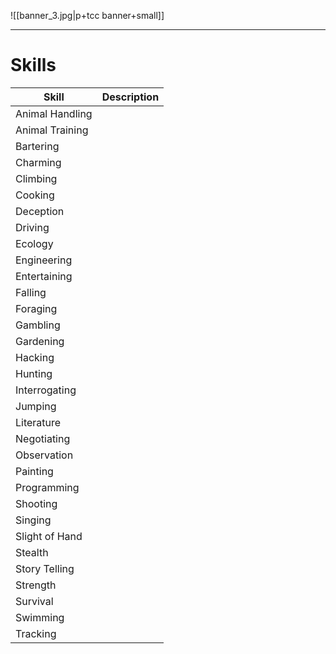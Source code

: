 ![[banner_3.jpg|p+tcc banner+small]]
____

# Skills

| Skill           | Description |
| --------------- | ----------- |
| Animal Handling |             |
| Animal Training |             |
| Bartering       |             |
| Charming        |             |
| Climbing        |             |
| Cooking         |             |
| Deception       |             |
| Driving         |             |
| Ecology         |             |
| Engineering     |             |
| Entertaining    |             |
| Falling         |             |
| Foraging        |             |
| Gambling        |             |
| Gardening       |             |
| Hacking         |             |
| Hunting         |             |
| Interrogating   |             |
| Jumping         |             |
| Literature      |             |
| Negotiating     |             |
| Observation     |             |
| Painting        |             |
| Programming     |             |
| Shooting        |             |
| Singing         |             |
| Slight of Hand  |             |
| Stealth         |             |
| Story Telling   |             |
| Strength        |             |
| Survival        |             |
| Swimming        |             |
| Tracking        |             |